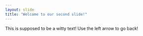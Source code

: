 ```yaml
---
layout: slide
title: "Welcome to our second slide!"
---
```

This is supposed to be a witty text!
Use the left arrow to go back!
